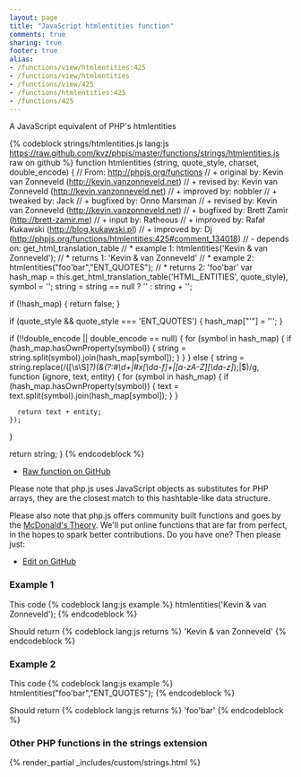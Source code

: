 ```yaml
---
layout: page
title: "JavaScript htmlentities function"
comments: true
sharing: true
footer: true
alias:
- /functions/view/htmlentities:425
- /functions/view/htmlentities
- /functions/view/425
- /functions/htmlentities:425
- /functions/425
---
```

<!-- Generated by Rakefile:build -->
A JavaScript equivalent of PHP's htmlentities

{% codeblock strings/htmlentities.js lang:js https://raw.github.com/kvz/phpjs/master/functions/strings/htmlentities.js raw on github %}
function htmlentities (string, quote_style, charset, double_encode) {
  // From: http://phpjs.org/functions
  // +   original by: Kevin van Zonneveld (http://kevin.vanzonneveld.net)
  // +    revised by: Kevin van Zonneveld (http://kevin.vanzonneveld.net)
  // +   improved by: nobbler
  // +    tweaked by: Jack
  // +   bugfixed by: Onno Marsman
  // +    revised by: Kevin van Zonneveld (http://kevin.vanzonneveld.net)
  // +    bugfixed by: Brett Zamir (http://brett-zamir.me)
  // +      input by: Ratheous
  // +   improved by: Rafał Kukawski (http://blog.kukawski.pl)
  // +   improved by: Dj (http://phpjs.org/functions/htmlentities:425#comment_134018)
  // -    depends on: get_html_translation_table
  // *     example 1: htmlentities('Kevin & van Zonneveld');
  // *     returns 1: 'Kevin &amp; van Zonneveld'
  // *     example 2: htmlentities("foo'bar","ENT_QUOTES");
  // *     returns 2: 'foo&#039;bar'
  var hash_map = this.get_html_translation_table('HTML_ENTITIES', quote_style),
    symbol = '';
  string = string == null ? '' : string + '';

  if (!hash_map) {
    return false;
  }

  if (quote_style && quote_style === 'ENT_QUOTES') {
    hash_map["'"] = '&#039;';
  }

  if (!!double_encode || double_encode == null) {
    for (symbol in hash_map) {
      if (hash_map.hasOwnProperty(symbol)) {
        string = string.split(symbol).join(hash_map[symbol]);
      }
    }
  } else {
    string = string.replace(/([\s\S]*?)(&(?:#\d+|#x[\da-f]+|[a-zA-Z][\da-z]*);|$)/g, function (ignore, text, entity) {
      for (symbol in hash_map) {
        if (hash_map.hasOwnProperty(symbol)) {
          text = text.split(symbol).join(hash_map[symbol]);
        }
      }

      return text + entity;
    });
  }

  return string;
}
{% endcodeblock %}

 - [Raw function on GitHub](https://github.com/kvz/phpjs/blob/master/functions/strings/htmlentities.js)

Please note that php.js uses JavaScript objects as substitutes for PHP arrays, they are 
the closest match to this hashtable-like data structure. 

Please also note that php.js offers community built functions and goes by the 
[McDonald's Theory](https://medium.com/what-i-learned-building/9216e1c9da7d). We'll put online 
functions that are far from perfect, in the hopes to spark better contributions. 
Do you have one? Then please just: 

 - [Edit on GitHub](https://github.com/kvz/phpjs/edit/master/functions/strings/htmlentities.js)

### Example 1
This code
{% codeblock lang:js example %}
htmlentities('Kevin & van Zonneveld');
{% endcodeblock %}

Should return
{% codeblock lang:js returns %}
'Kevin &amp; van Zonneveld'
{% endcodeblock %}

### Example 2
This code
{% codeblock lang:js example %}
htmlentities("foo'bar","ENT_QUOTES");
{% endcodeblock %}

Should return
{% codeblock lang:js returns %}
'foo&#039;bar'
{% endcodeblock %}


### Other PHP functions in the strings extension
{% render_partial _includes/custom/strings.html %}
